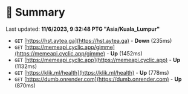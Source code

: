 # 📖 Summary
Last updated: **11/6/2023, 9:32:48 PTG "Asia/Kuala_Lumpur"**

- `GET` [https://hst.aytea.ga](https://hst.aytea.ga) - **Down** (235ms)
- `GET` [https://memeapi.cyclic.app/gimme](https://memeapi.cyclic.app/gimme) - **Up** (1452ms)
- `GET` [https://memeapi.cyclic.app](https://memeapi.cyclic.app) - **Up** (1132ms)
- `GET` [https://klik.ml/health](https://klik.ml/health) - **Up** (778ms)
- `GET` [https://dumb.onrender.com](https://dumb.onrender.com) - **Up** (870ms)
